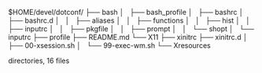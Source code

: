 $HOME/devel/dotconf/
├── bash
│   ├── bash_profile
│   ├── bashrc
│   ├── bashrc.d
│   │   ├── aliases
│   │   ├── functions
│   │   ├── hist
│   │   ├── inputrc
│   │   ├── pkgfile
│   │   ├── prompt
│   │   └── shopt
│   └── inputrc
├── profile
├── README.md
└── X11
    ├── xinitrc
    ├── xinitrc.d
    │   ├── 00-xsession.sh
    │   └── 99-exec-wm.sh
    └── Xresources

 directories, 16 files
